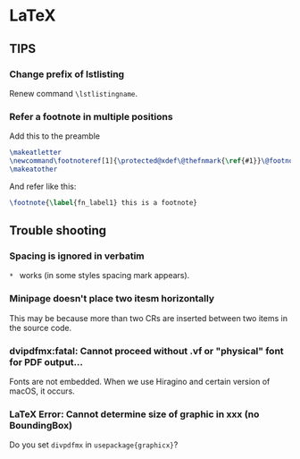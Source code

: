 LaTeX
=========

## TIPS

### Change prefix of lstlisting
Renew command `\lstlistingname`.

### Refer a footnote in multiple positions
Add this to the preamble
```tex
\makeatletter
\newcommand\footnoteref[1]{\protected@xdef\@thefnmark{\ref{#1}}\@footnotemark}
\makeatother
```

And refer like this:
```tex
\footnote{\label{fn_label1} this is a footnote}
```


## Trouble shooting

### Spacing is ignored in verbatim
`* ` works (in some styles spacing mark appears).

### Minipage doesn't place two itesm horizontally
This may be because more than two CRs are inserted between two items in the source code.

### dvipdfmx:fatal: Cannot proceed without .vf or "physical" font for PDF output...
Fonts are not embedded. When we use Hiragino and certain version of macOS, it occurs.

### LaTeX Error: Cannot determine size of graphic in xxx (no BoundingBox)
Do you set `divpdfmx` in `usepackage{graphicx}`?
